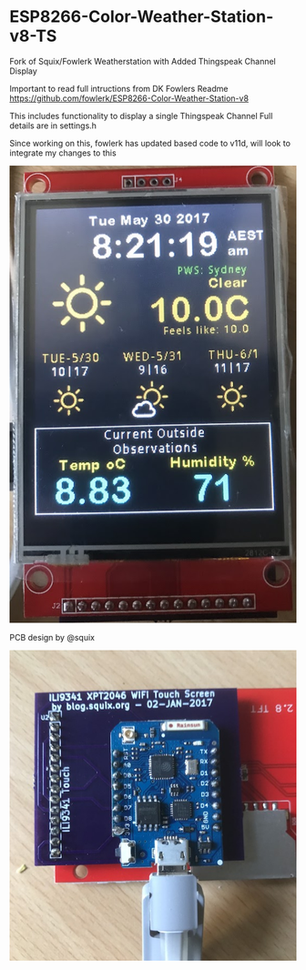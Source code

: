 # ESP8266-Color-Weather-Station-v8-TS
Fork of Squix/Fowlerk Weatherstation with Added Thingspeak Channel Display

Important to read full intructions from DK Fowlers Readme 
https://github.com/fowlerk/ESP8266-Color-Weather-Station-v8

This includes functionality to display a single Thingspeak Channel
Full details are in settings.h

Since working on this, fowlerk has updated based code to v11d, will look to integrate my changes to this

![alt text](WeatherStation-Thingspeak.jpg "Thingspeak data")

PCB design by @squix

![alt text](WeatherStation-PCB.jpg "PCB by Squix")
